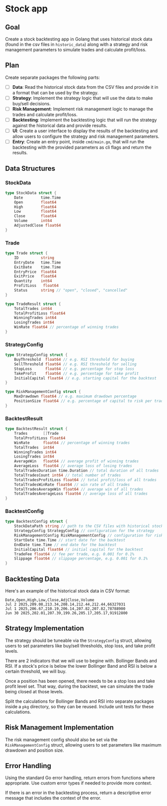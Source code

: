 # Stock app

## Goal

Create a stock backtesting app in Golang that uses historical stock data (found in the csv files in `historic_data`) along with a strategy and risk management parameters to simulate trades and calculate profit/loss.

## Plan

Create separate packages the following parts:

- [ ] **Data**: Read the historical stock data from the CSV files and provide it in a format that can be used by the strategy.
- [ ] **Strategy**: Implement the strategy logic that will use the data to make buy/sell decisions.
- [ ] **Risk Management**: Implement risk management logic to manage the trades and calculate profit/loss.
- [ ] **Backtesting**: Implement the backtesting logic that will run the strategy against the historical data and provide results.
- [ ] **UI**: Create a user interface to display the results of the backtesting and allow users to configure the strategy and risk management parameters.
- [ ] **Entry**: Create an entry point, inside `cmd/main.go`, that will run the backtesting with the provided parameters as cli flags and return the results.

## Data Structures

### StockData

```go
type StockData struct {
	Date        time.Time
	Open        float64
	High        float64
	Low         float64
	Close       float64
	Volume      int64
	AdjustedClose float64
}
```

### Trade

```go
type Trade struct {
	ID          string
	EntryDate   time.Time
	ExitDate    time.Time
	EntryPrice  float64
	ExitPrice   float64
	Quantity    int64
	ProfitLoss   float64
	Status      string // "open", "closed", "cancelled"
}

type TradeResult struct {
	TotalTrades int64
	TotalProfitLoss float64
	WinningTrades int64
	LosingTrades int64
	WinRate float64 // percentage of winning trades
}
```

### StrategyConfig

```go
type StrategyConfig struct {
	BuyThreshold  float64 // e.g. RSI threshold for buying
	SellThreshold float64 // e.g. RSI threshold for selling
	StopLoss      float64 // e.g. percentage for stop loss
	TakeProfit    float64 // e.g. percentage for take profit
	InitialCapital float64 // e.g. starting capital for the backtest
}

type RiskManagementConfig struct {
	MaxDrawdown float64 // e.g. maximum drawdown percentage
	PositionSize float64 // e.g. percentage of capital to risk per trade
}
```
### BacktestResult

```go
type BacktestResult struct {
	Trades       []Trade
	TotalProfitLoss float64
	WinRate      float64 // percentage of winning trades
	TotalTrades  int64
	WinningTrades int64
	LosingTrades int64
	AverageWin   float64 // average profit of winning trades
	AverageLoss  float64 // average loss of losing trades
	TotalTradesDuration time.Duration // total duration of all trades
	TotalTradesCount int64 // total number of trades
	TotalTradesProfitLoss float64 // total profit/loss of all trades
	TotalTradesWinRate float64 // win rate of all trades
	TotalTradesAverageWin float64 // average win of all trades
	TotalTradesAverageLoss float64 // average loss of all trades
}
```

### BacktestConfig

```go
type BacktestConfig struct {
	StockDataPath string // path to the CSV files with historical stock data
	StrategyConfig StrategyConfig // configuration for the strategy
	RiskManagementConfig RiskManagementConfig // configuration for risk management
	StartDate time.Time // start date for the backtest
	EndDate time.Time // end date for the backtest
	InitialCapital float64 // initial capital for the backtest
	TradeFee float64 // fee per trade, e.g. 0.001 for 0.1%
	Slippage float64 // slippage percentage, e.g. 0.001 for 0.1%
}
```

## Backtesting Data

Here's an example of the historical stock data in CSV format:

```csv
Date,Open,High,Low,Close,AdjClose,Volume
Jul 2 2025,209.08,213.34,208.14,212.44,212.44,66327031
Jul 1 2025,206.67,210.19,206.14,207.82,207.82,78788900
Jun 30 2025,202.01,207.39,199.26,205.17,205.17,91912800
```

## Strategy Implementation

The strategy should be tuneable via the `StrategyConfig` struct, allowing users to set parameters like buy/sell thresholds, stop loss, and take profit levels.

There are 2 indicators that we will use to begine with. Bollinger Bands and RSI.
If a stock's price is below the lower Bollinger Band and RSI is below a certain threshold, we will buy.

Once a position has been opened, there needs to be a stop loss and take profit level set. That way, during the backtest, we can simulate the trade being closed at those levels.

Split the calculations for Bollinger Bands and RSI into separate packages inside a `pkg` directory, so they can be reused. Include unit tests for these calculations.

## Risk Management Implementation

The risk management config should also be set via the `RiskManagementConfig` struct, allowing users to set parameters like maximum drawdown and position size.

## Error Handling

Using the standard Go error handling, return errors from functions where appropriate. Use custom error types if needed to provide more context.

If there is an error in the backtesting process, return a descriptive error message that includes the context of the error.
